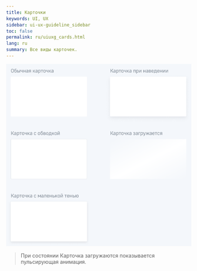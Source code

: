 ```yaml
---
title: Карточки
keywords: UI, UX
sidebar: ui-ux-guideline_sidebar
toc: false
permalink: ru/uiuxg_cards.html
lang: ru
summary: Все виды карточек.
---
```


![Карточки](../../../images/pages/guides/ui-ux-guideline/uiuxg_cards/1.png)

>При состоянии Карточка загружаются показывается пульсирующая анимация.
